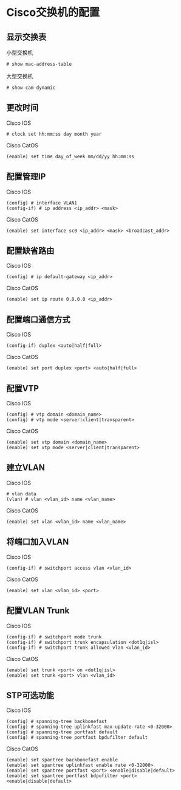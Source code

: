 # Cisco交换机的配置

## 显示交换表

小型交换机

```
# show mac-address-table
```

大型交换机

```
# show cam dynamic
```

## 更改时间

Cisco IOS

```
# clock set hh:mm:ss day month year
```

Cisco CatOS

```
(enable) set time day_of_week mm/dd/yy hh:mm:ss
```

## 配置管理IP

Cisco IOS

```
(config) # interface VLAN1
(config-if) # ip address <ip_addr> <mask>
```

Cisco CatOS

```
(enable) set interface sc0 <ip_addr> <mask> <broadcast_addr>
```

## 配置缺省路由

Cisco IOS

```
(config) # ip default-gateway <ip_addr>
```

Cisco CatOS

```
(enable) set ip route 0.0.0.0 <ip_addr>
```

## 配置端口通信方式

Cisco IOS

```
(config-if) duplex <auto|half|full>
```

Cisco CatOS

```
(enable) set port duplex <port> <auto|half|full>
```

## 配置VTP

Cisco IOS

```
(config) # vtp domain <domain_name>
(config) # vtp mode <server|client|transparent>
```

Cisco CatOS

```
(enable) set vtp domain <domain_name>
(enable) set vtp mode <server|client|transparent>
```

## 建立VLAN

Cisco IOS

```
# vlan data
(vlan) # vlan <vlan_id> name <vlan_name>
```

Cisco CatOS

```
(enable) set vlan <vlan_id> name <vlan_name>
```

## 将端口加入VLAN

Cisco IOS

```
(config-if) # switchport access vlan <vlan_id>
```

Cisco CatOS

```
(enable) set vlan <vlan_id> <port>
```

## 配置VLAN Trunk

Cisco IOS

```
(config-if) # switchport mode trunk
(config-if) # switchport trunk encapsulation <dot1q|isl>
(config-if) # switchport trunk allowed vlan <vlan_id>
```

Cisco CatOS

```
(enable) set trunk <port> on <dot1q|isl>
(enable) set trunk <port> vlan <vlan_id>
```

## STP可选功能

Cisco IOS

```
(config) # spanning-tree backbonefast
(config) # spanning-tree uplinkfast max-update-rate <0-32000>
(config) # spanning-tree portfast default
(config) # spanning-tree portfast bpdufilter default
```

Cisco CatOS

```
(enable) set spantree backbonefast enable
(enable) set spantree uplinkfast enable rate <0-32000>
(enable) set spantree portfast <port> <enable|disable|default>
(enable) set spantree portfast bdpufilter <port> <enable|disable|default>
```
